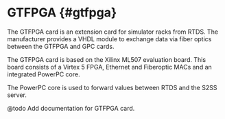 # GTFPGA {#gtfpga}

The GTFPGA card is an extension card for simulator racks from RTDS.
The manufacturer provides a VHDL module to exchange data via fiber optics between the GTFPGA and GPC cards.

The GTFPGA card is based on the Xilinx ML507 evaluation board.
This board consists of a Virtex 5 FPGA, Ethernet and Fiberoptic MACs and an integrated PowerPC core.

The PowerPC core is used to forward values between RTDS and the S2SS server.

@todo Add documentation for GTFPGA card.
